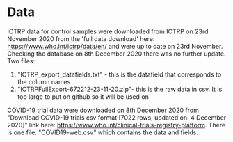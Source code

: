 
# Data
ICTRP data for control samples were downloaded from ICTRP on 23rd November 2020 from the 'full data download' here: https://www.who.int/ictrp/data/en/ and were up to date on 23rd November. Checking the database on 8th December 2020 there was no further update. Two files:

1. "ICTRP_export_datafields.txt" - this is the datafield that corresponds to the column names 
2. "ICTRPFullExport-672212-23-11-20.zip"- this is the raw data in csv. It is too large to put on github so it will be used on 

COVID-19 trial data were downloaded on 8th December 2020 from "Download COVID-19 trials csv format [7022 rows, updated on: 4 December 2020]" link here: https://www.who.int/clinical-trials-registry-platform. There is one file: "COVID19-web.csv" which contains the data and fields.






